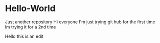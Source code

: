# Hello-World
Just another repository
Hi everyone
I'm just trying git hub for the first time
Im trying it for a 2nd time

Hello this is an edit

